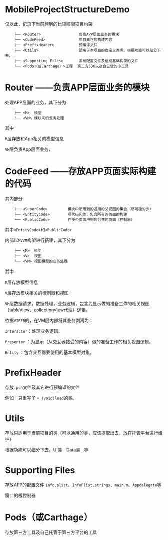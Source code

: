 # MobileProjectStructureDemo

仅以此，记录下当前想到的比较顺眼项目构架

```
    ├── <Router>                 负责APP层面业务的模块
    ├── <CodeFeed>               项目真正的构建内容
    ├── <PrefixHeader>           预编译文件
    ├── <Utils>                  适用于本项目的自定义类库。根据功能可以细分下去。
    ├── <Supporting Files>       系统配置文件及组成基础构架的文件
    └── <Pods（或Carthage）>工程  第三方SDK以及自己做的小工具
```

# Router ——负责APP层面业务的模块

处理APP层面的业务，其下分为

```
    ├── <M>  模型
    └── <VM> 模块间的业务处理
```

其中

`M`层存放和App相关的模型信息

`VM`层负责App层面业务，

# CodeFeed ——存放APP页面实际构建的代码

其内部分

```
    ├── <SuperCode>         模块中所用到的通用的父视图的集合（尽可能的少）
    ├── <EntityCode>        项代码实体，包含所有的页面的构建
    └── <PublicCode>        在多个页面用到的公共的页面（控制器）
```

其中`<EntityCode>`和`<PublicCode>`

内部以`MVVM`构架进行搭建，其下分为

```
    ├── <M>  模型
    ├── <V>  视图
    └── <VM> 视图模型的业务处理
```

其中

`M`层存放模型信息

`V`层存放模块相关的控制器和视图

`VM`层数据请求，数据处理，业务逻辑，包含为显示做的准备工作的相关视图（tableView、collectionView代理）逻辑。

依据`VIPER`的，在VM层内部将其业务剥离为：

`Interactor`：处理业务逻辑。

`Presenter` ：为显示（从交互器接受的内容）做的准备工作的相关视图逻辑。

`Entity` ：包含交互器要使用的基本模型对象。

# PrefixHeader

存放`.pch`文件及其它进行预编译的文件

例如：只重写了 `+ (void)load`的类。

# Utils

存放只适用于当前项目的类（可以通用的类，应该提取出去，放在托管平台进行维护）

根据功能可以细分下去。UI类，Data类...等

# Supporting Files

存放APP的配置文件 `info.plist`、`InfoPlist.strings`、`main.m`、`Appdelegate`等

窗口的根控制器

# Pods（或Carthage）

存放第三方工具及自己托管于第三方平台的工具
